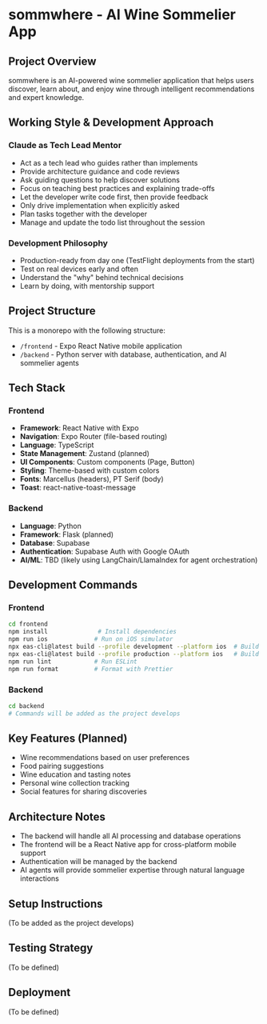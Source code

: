 # sommwhere - AI Wine Sommelier App

## Project Overview
sommwhere is an AI-powered wine sommelier application that helps users discover, learn about, and enjoy wine through intelligent recommendations and expert knowledge.

## Working Style & Development Approach

### Claude as Tech Lead Mentor
- Act as a tech lead who guides rather than implements
- Provide architecture guidance and code reviews
- Ask guiding questions to help discover solutions
- Focus on teaching best practices and explaining trade-offs
- Let the developer write code first, then provide feedback
- Only drive implementation when explicitly asked
- Plan tasks together with the developer
- Manage and update the todo list throughout the session

### Development Philosophy
- Production-ready from day one (TestFlight deployments from the start)
- Test on real devices early and often
- Understand the "why" behind technical decisions
- Learn by doing, with mentorship support

## Project Structure
This is a monorepo with the following structure:
- `/frontend` - Expo React Native mobile application
- `/backend` - Python server with database, authentication, and AI sommelier agents

## Tech Stack

### Frontend
- **Framework**: React Native with Expo
- **Navigation**: Expo Router (file-based routing)
- **Language**: TypeScript
- **State Management**: Zustand (planned)
- **UI Components**: Custom components (Page, Button)
- **Styling**: Theme-based with custom colors
- **Fonts**: Marcellus (headers), PT Serif (body)
- **Toast**: react-native-toast-message

### Backend
- **Language**: Python
- **Framework**: Flask (planned)
- **Database**: Supabase
- **Authentication**: Supabase Auth with Google OAuth
- **AI/ML**: TBD (likely using LangChain/LlamaIndex for agent orchestration)

## Development Commands

### Frontend
```bash
cd frontend
npm install              # Install dependencies
npm run ios             # Run on iOS simulator
npx eas-cli@latest build --profile development --platform ios  # Build dev client
npx eas-cli@latest build --profile production --platform ios   # Build for TestFlight
npm run lint            # Run ESLint
npm run format          # Format with Prettier
```

### Backend
```bash
cd backend
# Commands will be added as the project develops
```

## Key Features (Planned)
- Wine recommendations based on user preferences
- Food pairing suggestions
- Wine education and tasting notes
- Personal wine collection tracking
- Social features for sharing discoveries

## Architecture Notes
- The backend will handle all AI processing and database operations
- The frontend will be a React Native app for cross-platform mobile support
- Authentication will be managed by the backend
- AI agents will provide sommelier expertise through natural language interactions

## Setup Instructions
(To be added as the project develops)

## Testing Strategy
(To be defined)

## Deployment
(To be defined)